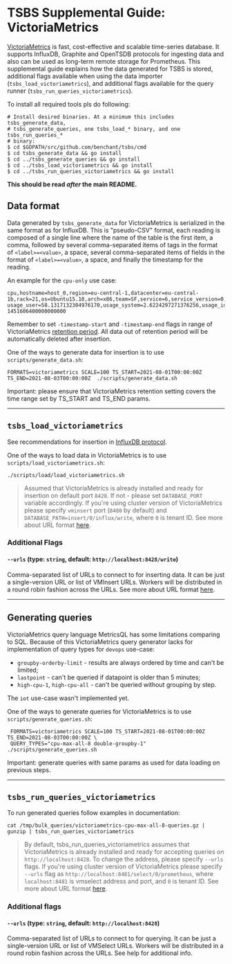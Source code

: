 # TSBS Supplemental Guide: VictoriaMetrics

[VictoriaMetrics](https://github.com/VictoriaMetrics/VictoriaMetrics) is fast,
cost-effective and scalable time-series database.
It supports InfluxDB, Graphite and OpenTSDB protocols for ingesting data
and also can be used as long-term remote storage for Prometheus.
This supplemental guide explains how the data generated for TSBS is stored,
additional flags available when using the data importer (`tsbs_load_victoriametrics`),
and additional flags available for the query runner (`tsbs_run_queries_victoriametrics`).

To install all required tools pls do following:
```
# Install desired binaries. At a minimum this includes tsbs_generate_data,
# tsbs_generate_queries, one tsbs_load_* binary, and one tsbs_run_queries_*
# binary:
$ cd $GOPATH/src/github.com/benchant/tsbs/cmd
$ cd tsbs_generate_data && go install
$ cd ../tsbs_generate_queries && go install
$ cd ../tsbs_load_victoriametrics && go install
$ cd ../tsbs_run_queries_victoriametrics && go install
```

**This should be read *after* the main README.**

## Data format

Data generated by `tsbs_generate_data` for VictoriaMetrics is serialized in
the same format as for InfluxDB. This is "pseudo-CSV" format, each reading
is composed of a single line where the name of the table is the first item,
a comma, followed by several comma-separated items of tags in the format
of `<label>=<value>`, a space, several comma-separated items of fields
in the format of `<label>=<value>`, a space, and finally the timestamp
for the reading.

An example for the `cpu-only` use case:
```text
cpu,hostname=host_0,region=eu-central-1,datacenter=eu-central-1b,rack=21,os=Ubuntu15.10,arch=x86,team=SF,service=6,service_version=0,service_environment=test usage_user=58.1317132304976170,usage_system=2.6224297271376256,usage_idle=24.9969495069947882,usage_nice=61.5854484633778867,usage_iowait=22.9481393231639395,usage_irq=63.6499207106198313,usage_softirq=6.4098777048301052,usage_steal=44.8799140503027445,usage_guest=80.5028770761136201,usage_guest_nice=38.2431182911542820 1451606400000000000
```

Remember to set `-timestamp-start` and `-timestamp-end` flags in range
of VictoriaMetrics [retention period](https://github.com/VictoriaMetrics/VictoriaMetrics#how-to-start-victoriametrics).
All data out of retention period will be automatically deleted after insertion.

One of the ways to generate data for insertion is to use `scripts/generate_data.sh`:
```text
FORMATS=victoriametrics SCALE=100 TS_START=2021-08-01T00:00:00Z TS_END=2021-08-03T00:00:00Z  ./scripts/generate_data.sh
```

Important: please ensure that VictoriaMetrics retention setting covers the time range
set by TS_START and TS_END params. 

---

## `tsbs_load_victoriametrics`

See recommendations for insertion in [InfluxDB protocol](https://github.com/VictoriaMetrics/VictoriaMetrics#how-to-send-data-from-influxdb-compatible-agents-such-as-telegraf).

One of the ways to load data in VictoriaMetrics is to use `scripts/load_victoriametrics.sh`:
```text
./scripts/load/load_victoriametrics.sh
```
> Assumed that VictoriaMetrics is already installed and ready for insertion on default port `8428`.
  If not - please set `DATABASE_PORT` variable accordingly.
> If you're using cluster version of VictoriaMetrics please specify `vminsert` port (`8480` by default)
  and `DATABASE_PATH=insert/0/influx/write`, where `0` is tenant ID.
  See more about URL format [here](https://docs.victoriametrics.com/Cluster-VictoriaMetrics.html#url-format).


### Additional Flags

#### `--urls` (type: `string`, default: `http://localhost:8428/write`)

Comma-separated list of URLs to connect to for inserting data.  It can be
just a single-version URL or list of VMInsert URLs. Workers will be
distributed in a round robin fashion across the URLs.
See more about URL format [here](https://docs.victoriametrics.com/Cluster-VictoriaMetrics.html#url-format).

---

## Generating queries

VictoriaMetrics query language MetricsQL has some limitations comparing to SQL.
Because of this VictoriaMetrics query generator lacks for implementation of query 
types for `devops` use-case: 
* `groupby-orderby-limit` - results are always ordered by time and can't be limited;
* `lastpoint` - can't be queried if datapoint is older than 5 minutes; 
* `high-cpu-1`, `high-cpu-all` - can't be queried without grouping by step.

The `iot` use-case wasn't implemented yet.

One of the ways to generate queries for VictoriaMetrics is to use `scripts/generate_queries.sh`:
```text
 FORMATS=victoriametrics SCALE=100 TS_START=2021-08-01T00:00:00Z TS_END=2021-08-03T00:00:00Z \
 QUERY_TYPES="cpu-max-all-8 double-groupby-1" ./scripts/generate_queries.sh
```

Important: generate queries with same params as used for data loading on previous steps.

---

## `tsbs_run_queries_victoriametrics`

To run generated queries follow examples in documentation:
```text
cat /tmp/bulk_queries/victoriametrics-cpu-max-all-8-queries.gz | gunzip | tsbs_run_queries_victoriametrics
```

> By default, tsbs_run_queries_victoriametrics assumes that VictoriaMetrics is already installed and ready 
  for accepting queries on `http://localhost:8428`. To change the address, please specify `--urls` flags.
> If you're using cluster version of VictoriaMetrics please specify `--urls` flag as
  `http://localhost:8481/select/0/prometheus`, where `localhost:8481` is vmselect address and port,
  and `0` is tenant ID. See more about URL format [here](https://docs.victoriametrics.com/Cluster-VictoriaMetrics.html#url-format).


### Additional flags

#### `--urls` (type: `string`, default: `http://localhost:8428`)

Comma-separated list of URLs to connect to for querying. It can be
just a single-version URL or list of VMSelect URLs. Workers will be
distributed in a round robin fashion across the URLs. See help for additional info.

